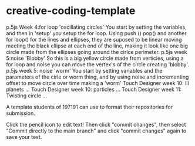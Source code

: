 # creative-coding-template
p.5js Week 4:for loop 'oscillating circles'
You start by setting the variables, and then in 'setup' you setup the for loop. Using push () pop() and another for loop() for the lines and ellipses, they are suposed to be linear moving meeting the black ellipse at each end of the line, making it look like one big circle made from the ellipses going around the cirlce perimeter. 
p.5js week 5:noise 'Blobby'
So this is a big yellow circle made from verticies, using a for loop and noise you can move the vertex's of the circle creating 'blobby'.
p.5js week 5: noise 'worm' 
You start by setting variables and the parameters of the cirle or worm thing, and by using noise and incrementing offset to move circle over time making a 'worm'
Touch Designer week 10: lil planets 
...
Touch Designer week 10: particles
...
Touch Designer week 11: Twisting circle
...

A template students of 197191 can use to format their repositories for submission.

Click the pencil icon to edit text!
Then click "commit changes", then select "Commit directly to the main branch" and click "commit changes" again to save your text.
